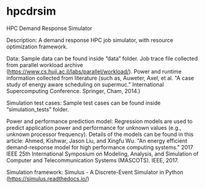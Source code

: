# hpcdrsim

HPC Demand Response Simulator

Description:
A demand response HPC job simulator, with resource optimization
framework.

Data:
Sample data can be found inside “data” folder.
Job trace file collected from parallel workload archive
(https://www.cs.huji.ac.il/labs/parallel/workload/).
Power and runtime information collected from literature (such as,
Auweter, Axel, et al. "A case study of energy aware scheduling on
supermuc." International Supercomputing Conference. Springer, Cham,
2014.)

Simulation test cases:
Sample test cases can be found inside “simulation_tests” folder.

Power and performance prediction model:
Regression models are used to predict application power and
performance for unknown values (e.g., unknown processor frequency).
Details of the models can be found in this article: Ahmed, Kishwar,
Jason Liu, and Xingfu Wu. "An energy efficient demand-response model
for high performance computing systems." 2017 IEEE 25th International
Symposium on Modeling, Analysis, and Simulation of Computer and
Telecommunication Systems (MASCOTS). IEEE, 2017.

Simulation framework:
Simulus - A Discrete-Event Simulator in Python (https://simulus.readthedocs.io/)





